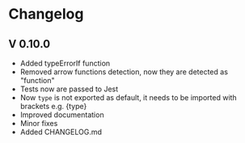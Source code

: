# Changelog

## V 0.10.0
- Added typeErrorIf function
- Removed arrow functions detection, now they are detected as "function"
- Tests now are passed to Jest
- Now `type` is not exported as default, it needs to be imported with brackets e.g. {type}
- Improved documentation
- Minor fixes
- Added CHANGELOG.md
